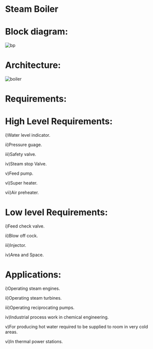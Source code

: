 # Steam Boiler

# Block diagram:
![bp](https://user-images.githubusercontent.com/93932674/154836376-e69a6abf-08b6-40e1-bd64-43e52708b23c.jpg)

# Architecture:
![boiler](https://user-images.githubusercontent.com/93932674/154836417-219125f7-9911-4e7c-8c81-59fea5e3d4c5.png)

# Requirements:

# High Level Requirements:

i)Water level indicator.

ii)Pressure guage.

iii)Safety valve.

iv)Steam stop Valve.

v)Feed pump.

vi)Super heater.

vii)Air preheater.

# Low level Requirements:

i)Feed check valve.

ii)Blow off cock.

iii)Injector.

iv)Area and Space.

# Applications:
i)Operating steam engines.

ii)Operating steam turbines.

iii)Operating reciprocating pumps.

iv)Industrial process work in chemical engineering.

v)For producing hot water required to be supplied to room in very cold areas.

vi)In thermal power stations.



